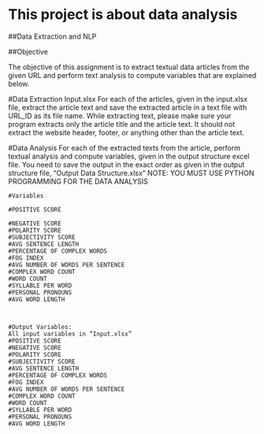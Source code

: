 # This project is about data analysis


##Data Extraction and NLP

##Objective


The objective of this assignment is to extract textual data articles from the given URL and perform text analysis to compute variables that are explained below. 

#Data Extraction
Input.xlsx
For each of the articles, given in the input.xlsx file, extract the article text and save the extracted article in a text file with URL_ID as its file name.
While extracting text, please make sure your program extracts only the article title and the article text. It should not extract the website header, footer, or anything other than the article text. 


#Data Analysis
For each of the extracted texts from the article, perform textual analysis and compute variables, given in the output structure excel file. You need to save the output in the exact order as given in the output structure file, “Output Data Structure.xlsx”
NOTE: YOU MUST USE PYTHON PROGRAMMING FOR THE DATA ANALYSIS

```
#Variables

#POSITIVE SCORE

#NEGATIVE SCORE
#POLARITY SCORE
#SUBJECTIVITY SCORE
#AVG SENTENCE LENGTH
#PERCENTAGE OF COMPLEX WORDS
#FOG INDEX
#AVG NUMBER OF WORDS PER SENTENCE
#COMPLEX WORD COUNT
#WORD COUNT
#SYLLABLE PER WORD
#PERSONAL PRONOUNS
#AVG WORD LENGTH



#Output Variables: 
All input variables in “Input.xlsx”
#POSITIVE SCORE
#NEGATIVE SCORE
#POLARITY SCORE
#SUBJECTIVITY SCORE
#AVG SENTENCE LENGTH
#PERCENTAGE OF COMPLEX WORDS
#FOG INDEX
#AVG NUMBER OF WORDS PER SENTENCE
#COMPLEX WORD COUNT
#WORD COUNT
#SYLLABLE PER WORD
#PERSONAL PRONOUNS
#AVG WORD LENGTH
```



